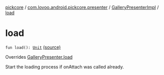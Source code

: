 [pickcore](../../index.md) / [com.lovoo.android.pickcore.presenter](../index.md) / [GalleryPresenterImpl](index.md) / [load](./load.md)

# load

`fun load(): `[`Unit`](https://kotlinlang.org/api/latest/jvm/stdlib/kotlin/-unit/index.html) [(source)](https://github.com/lovoo/android-pickpic/blob/master/pickcore/src/main/kotlin/com/lovoo/android/pickcore/presenter/GalleryPresenterImpl.kt#L58)

Overrides [GalleryPresenter.load](../../com.lovoo.android.pickcore.contract/-gallery-presenter/load.md)

Start the loading process if onAttach was called already.

